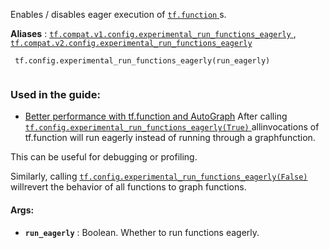 Enables / disables eager execution of [ `tf.function` ](https://tensorflow.google.cn/api_docs/python/tf/function)s.

**Aliases** : [ `tf.compat.v1.config.experimental_run_functions_eagerly` ](/api_docs/python/tf/config/experimental_run_functions_eagerly), [ `tf.compat.v2.config.experimental_run_functions_eagerly` ](/api_docs/python/tf/config/experimental_run_functions_eagerly)

```
 tf.config.experimental_run_functions_eagerly(run_eagerly)
 
```

### Used in the guide:
- [Better performance with tf.function and AutoGraph](https://tensorflow.google.cn/guide/function)
After calling [ `tf.config.experimental_run_functions_eagerly(True)` ](https://tensorflow.google.cn/api_docs/python/tf/config/experimental_run_functions_eagerly) allinvocations of tf.function will run eagerly instead of running through a graphfunction.

This can be useful for debugging or profiling.

Similarly, calling [ `tf.config.experimental_run_functions_eagerly(False)` ](https://tensorflow.google.cn/api_docs/python/tf/config/experimental_run_functions_eagerly) willrevert the behavior of all functions to graph functions.

#### Args:
- **`run_eagerly`** : Boolean. Whether to run functions eagerly.
